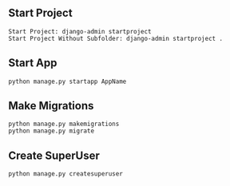 ## Start Project
```
Start Project: django-admin startproject
Start Project Without Subfolder: django-admin startproject .
```

## Start App
```
python manage.py startapp AppName
```
## Make Migrations
```
python manage.py makemigrations
python manage.py migrate
```

## Create SuperUser
```
python manage.py createsuperuser
```
